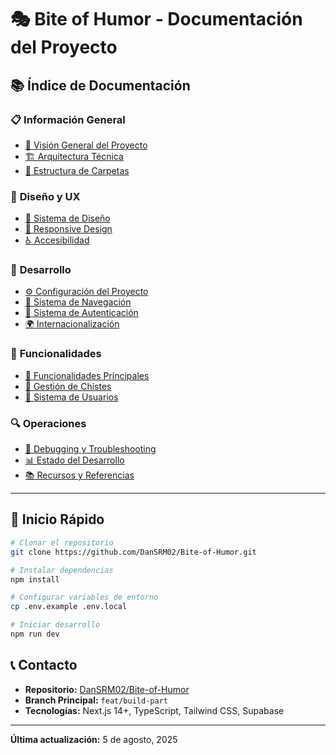 # 🎭 Bite of Humor - Documentación del Proyecto

## 📚 Índice de Documentación

### 📋 **Información General**
- [📖 Visión General del Proyecto](./project-overview.md)
- [🏗️ Arquitectura Técnica](./technical-architecture.md)
- [📱 Estructura de Carpetas](./folder-structure.md)

### 🎨 **Diseño y UX**
- [🎨 Sistema de Diseño](./design-system.md)
- [📱 Responsive Design](./responsive-design.md)
- [♿ Accesibilidad](./accessibility.md)

### 🔧 **Desarrollo**
- [⚙️ Configuración del Proyecto](./project-setup.md)
- [🧭 Sistema de Navegación](./navigation-system.md)
- [🔐 Sistema de Autenticación](./authentication-system.md)
- [🌍 Internacionalización](./internationalization.md)

### 🚀 **Funcionalidades**
- [🎯 Funcionalidades Principales](./core-features.md)
- [📝 Gestión de Chistes](./jokes-management.md)
- [👤 Sistema de Usuarios](./user-system.md)

### 🔍 **Operaciones**
- [🐛 Debugging y Troubleshooting](./debugging.md)
- [📊 Estado del Desarrollo](./development-status.md)
- [📚 Recursos y Referencias](./resources.md)

---

## 🚀 **Inicio Rápido**

```bash
# Clonar el repositorio
git clone https://github.com/DanSRM02/Bite-of-Humor.git

# Instalar dependencias
npm install

# Configurar variables de entorno
cp .env.example .env.local

# Iniciar desarrollo
npm run dev
```

## 📞 **Contacto**

- **Repositorio:** [DanSRM02/Bite-of-Humor](https://github.com/DanSRM02/Bite-of-Humor)
- **Branch Principal:** `feat/build-part`
- **Tecnologías:** Next.js 14+, TypeScript, Tailwind CSS, Supabase

---

**Última actualización:** 5 de agosto, 2025

